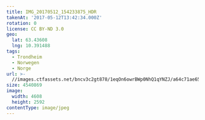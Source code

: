 ```yaml
---
title: IMG_20170512_154233875_HDR
takenAt: '2017-05-12T13:42:34.000Z'
rotation: 0
license: CC BY-ND 3.0
geo:
  lat: 63.43608
  lng: 10.391488
tags:
  - Trondheim
  - Norwegen
  - Norge
url: >-
  //images.ctfassets.net/bncv3c2gt878/1eqOn6owrBWp0NhQ1qYNZJ/a64c71ae6592c9dbb0dcdb2348c7eb82/img_20170512_154233875_hdr_33840982593_o
size: 4540869
image:
  width: 4608
  height: 2592
contentType: image/jpeg
---
```


